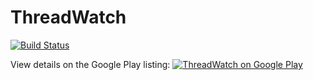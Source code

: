 # ThreadWatch
[![Build Status](https://travis-ci.com/Gunbard/ThreadWatch.svg?branch=master)](https://travis-ci.org/Gunbard/ThreadWatch)

View details on the Google Play listing:
[![ThreadWatch on Google Play](https://play.google.com/intl/en_us/badges/static/images/badges/en_badge_web_generic.png)](https://play.google.com/store/apps/details?id=honkhonk.threadwatch)